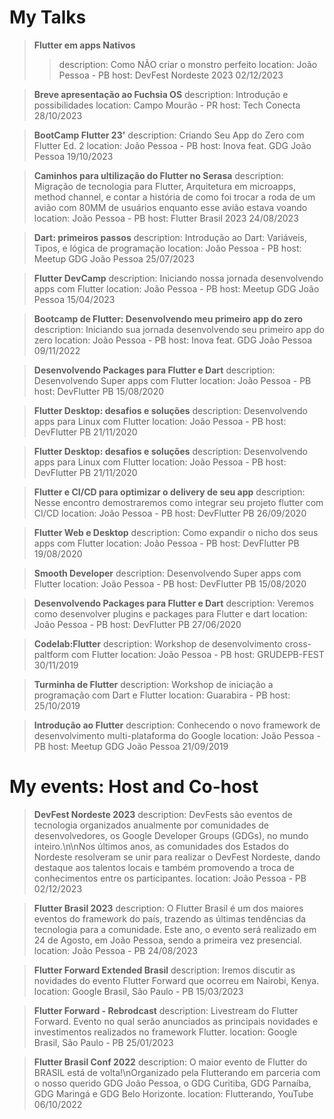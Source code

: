 # My Talks

> **Flutter em apps Nativos**
>> description: Como NÃO criar o monstro perfeito
location: João Pessoa - PB
host: DevFest Nordeste 2023
02/12/2023

> **Breve apresentação ao Fuchsia OS**
description: Introdução e possibilidades
location: Campo Mourão - PR
host: Tech Conecta
28/10/2023

> **BootCamp Flutter 23'**
description: Criando Seu App do Zero com Flutter Ed. 2
location: João Pessoa - PB
host: Inova feat. GDG João Pessoa
19/10/2023

> **Caminhos para ultilização do Flutter no Serasa**
description: Migração de tecnologia para Flutter, Arquitetura em microapps, method channel, e contar a história de como foi trocar a roda de um avião com 80MM de usuários enquanto esse avião estava voando
location: João Pessoa - PB
host: Flutter Brasil 2023
24/08/2023

> **Dart: primeiros passos**
description: Introdução ao Dart: Variáveis, Tipos, e lógica de programação
location: João Pessoa - PB
host: Meetup GDG João Pessoa
25/07/2023

> **Flutter DevCamp**
description: Iniciando nossa jornada desenvolvendo apps com Flutter
location: João Pessoa - PB
host: Meetup GDG João Pessoa
15/04/2023

> **Bootcamp de Flutter: Desenvolvendo meu primeiro app do zero**
description: Iniciando sua jornada desenvolvendo seu primeiro app do zero
location: João Pessoa - PB
host: Inova feat. GDG João Pessoa
09/11/2022

> **Desenvolvendo Packages para Flutter e Dart**
description: Desenvolvendo Super apps com Flutter
location: João Pessoa - PB
host: DevFlutter PB
15/08/2020

> **Flutter Desktop: desafios e soluções**
description: Desenvolvendo apps para Linux com Flutter
location: João Pessoa - PB
host: DevFlutter PB
21/11/2020

> **Flutter Desktop: desafios e soluções**
description: Desenvolvendo apps para Linux com Flutter
location: João Pessoa - PB
host: DevFlutter PB
21/11/2020

> **Flutter e CI/CD para optimizar o delivery de seu app**
description: Nesse encontro demostraremos como integrar seu projeto flutter com CI/CD
location: João Pessoa - PB
host: DevFlutter PB
26/09/2020

> **Flutter Web e Desktop**
description: Como expandir o nicho dos seus apps com Flutter
location: João Pessoa - PB
host: DevFlutter PB
19/08/2020


> **Smooth Developer**
description: Desenvolvendo Super apps com Flutter
location: João Pessoa - PB
host: DevFlutter PB
15/08/2020

> **Desenvolvendo Packages para Flutter e Dart**
description: Veremos como desenvolver plugins e packages para Flutter e dart
location: João Pessoa - PB
host: DevFlutter PB
27/06/2020

> **Codelab:Flutter**
description: Workshop de desenvolvimento cross-paltform com Flutter
location: João Pessoa - PB
host: GRUDEPB-FEST
30/11/2019

> **Turminha de Flutter**
description: Workshop de iniciação a programação com Dart e Flutter
location: Guarabira - PB
host:
25/10/2019

> **Introdução ao Flutter**
description: Conhecendo o novo framework de desenvolvimento multi-plataforma do Google
location: João Pessoa - PB
host: Meetup GDG João Pessoa
21/09/2019

# My events: Host and Co-host

> **DevFest Nordeste 2023**
description: DevFests são eventos de tecnologia organizados anualmente por comunidades de desenvolvedores, os Google Developer Groups (GDGs), no mundo inteiro.\n\nNos últimos anos, as comunidades dos Estados do Nordeste resolveram se unir para realizar o DevFest Nordeste, dando destaque aos talentos locais e também promovendo a troca de conhecimentos entre os participantes.
location: João Pessoa - PB
02/12/2023

> **Flutter Brasil 2023**
description: O Flutter Brasil é um dos maiores eventos do framework do país, trazendo as últimas tendências da tecnologia para a comunidade. Este ano, o evento será realizado em 24 de Agosto, em João Pessoa, sendo a primeira vez presencial.
location: João Pessoa - PB
24/08/2023

> **Flutter Forward Extended Brasil**
description: Iremos discutir as novidades do evento Flutter Forward que ocorreu em Nairobi, Kenya.
location: Google Brasil, São Paulo - PB
15/03/2023

> **Flutter Forward - Rebrodcast**
description: Livestream do Flutter Forward. Evento no qual serão anunciados as principais novidades e investimentos realizados no framework Flutter.
location: Google Brasil, São Paulo - PB
25/01/2023

> **Flutter Brasil Conf 2022**
description: O maior evento de Flutter do BRASIL está de volta!\nOrganizado pela Flutterando em parceria com o nosso querido GDG João Pessoa, o GDG Curitiba, GDG Parnaíba, GDG Maringá e GDG Belo Horizonte.
location: Flutterando, YouTube
06/10/2022
